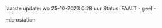 laatste update: 
wo 25-10-2023  0:28   uur 
Status: FAALT - geel - 
<div class="service Y">microstation</div>